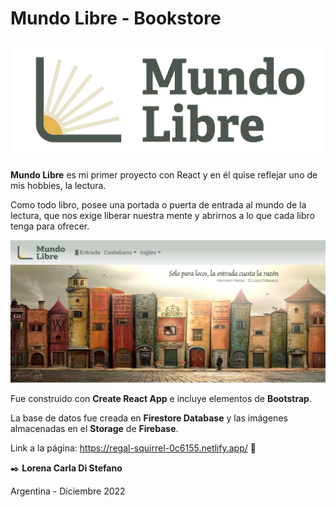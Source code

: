 # **Mundo Libre - Bookstore**
![Mundo Libre](./public/images/ML-green.png)

**Mundo Libre** es mi primer proyecto con React y en él quise reflejar uno de mis hobbies, la lectura.

Como todo libro, posee una portada o puerta de entrada al mundo de la lectura, que nos exige liberar nuestra mente y abrirnos a lo que cada libro tenga para ofrecer.

![BookCity](./public/images/mundo_libre.JPG)

Fue construido con **Create React App** e incluye elementos de **Bootstrap**.

La base de datos fue creada en **Firestore Database** y las imágenes almacenadas en el **Storage** de **Firebase**.

Link a la página: https://regal-squirrel-0c6155.netlify.app/  🚀 


✒️ **Lorena Carla Di Stefano**

   Argentina - Diciembre 2022












